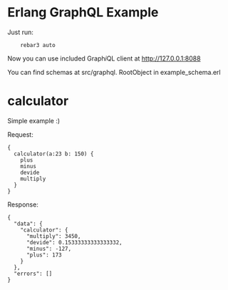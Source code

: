 # Erlang GraphQL Example

Just run:
```
    rebar3 auto
```

Now you can use included Graph*i*QL client at http://127.0.0.1:8088

You can find schemas at src/graphql. RootObject in example_schema.erl

# calculator

Simple example :)

Request:
```
{
  calculator(a:23 b: 150) {
    plus
    minus
    devide
    multiply
  }
}
```

Response:
```
{
  "data": {
    "calculator": {
      "multiply": 3450,
      "devide": 0.15333333333333332,
      "minus": -127,
      "plus": 173
    }
  },
  "errors": []
}
```

